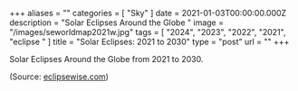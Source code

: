 +++
aliases = ""
categories = [ "Sky" ]
date = 2021-01-03T00:00:00.000Z
description = "Solar Eclipses Around the Globe "
image = "/images/seworldmap2021w.jpg"
tags = [ "2024", "2023", "2022", "2021", "eclipse " ]
title = "Solar Eclipses: 2021 to 2030"
type = "post"
url = ""
+++

Solar Eclipses Around the Globe from 2021 to 2030.

(Source: [eclipsewise.com](https://href.li/?http://eclipsewise.com/solar/solar.html "eclipsewise.com"))
